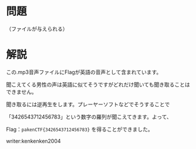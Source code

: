 # 問題

（ファイルが与えられる）



# 解説

この.mp3音声ファイルにFlagが英語の音声として含まれています。

聞こえてくる男性の声は英語に似てそうですがどれだけ聞いても聞き取ることはできません。

聞き取るには逆再生をします。プレーヤーソフトなどでそうすることで

「3426543712456783」という数字の羅列が聞こえてきます。よって、

Flag：```pakenCTF{3426543712456783}``` を得ることができました。

writer:kenkenken2004

